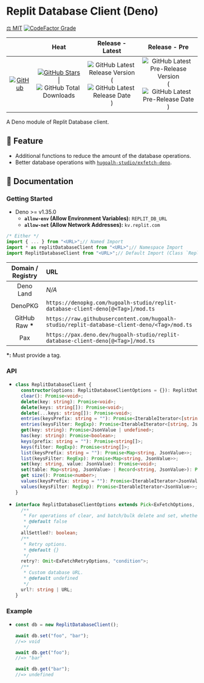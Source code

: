 # Replit Database Client (Deno)

[⚖️ MIT](./LICENSE.md)
[![CodeFactor Grade](https://img.shields.io/codefactor/grade/github/hugoalh-studio/replit-database-client-deno?label=Grade&logo=codefactor&logoColor=ffffff&style=flat-square "CodeFactor Grade")](https://www.codefactor.io/repository/github/hugoalh-studio/replit-database-client-deno)

|  | **Heat** | **Release - Latest** | **Release - Pre** |
|:-:|:-:|:-:|:-:|
| [![GitHub](https://img.shields.io/badge/GitHub-181717?logo=github&logoColor=ffffff&style=flat-square "GitHub")](https://github.com/hugoalh-studio/replit-database-client-deno) | [![GitHub Stars](https://img.shields.io/github/stars/hugoalh-studio/replit-database-client-deno?label=&logoColor=ffffff&style=flat-square "GitHub Stars")](https://github.com/hugoalh-studio/replit-database-client-deno/stargazers) \| ![GitHub Total Downloads](https://img.shields.io/github/downloads/hugoalh-studio/replit-database-client-deno/total?label=&style=flat-square "GitHub Total Downloads") | ![GitHub Latest Release Version](https://img.shields.io/github/release/hugoalh-studio/replit-database-client-deno?sort=semver&label=&style=flat-square "GitHub Latest Release Version") (![GitHub Latest Release Date](https://img.shields.io/github/release-date/hugoalh-studio/replit-database-client-deno?label=&style=flat-square "GitHub Latest Release Date")) | ![GitHub Latest Pre-Release Version](https://img.shields.io/github/release/hugoalh-studio/replit-database-client-deno?include_prereleases&sort=semver&label=&style=flat-square "GitHub Latest Pre-Release Version") (![GitHub Latest Pre-Release Date](https://img.shields.io/github/release-date-pre/hugoalh-studio/replit-database-client-deno?label=&style=flat-square "GitHub Latest Pre-Release Date")) |

A Deno module of Replit Database client.

## 🌟 Feature

- Additional functions to reduce the amount of the database operations.
- Better database operations with [`hugoalh-studio/exfetch-deno`](https://github.com/hugoalh-studio/exfetch-deno).

## 📓 Documentation

### Getting Started

- Deno >= v1.35.0
  - **`allow-env` (Allow Environment Variables):** `REPLIT_DB_URL`
  - **`allow-net` (Allow Network Addresses):** `kv.replit.com`

```ts
/* Either */
import { ... } from "<URL>";// Named Import
import * as replitDatabaseClient from "<URL>";// Namespace Import
import ReplitDatabaseClient from "<URL>";// Default Import (Class `ReplitDatabaseClient`)
```

| **Domain / Registry** | **URL** |
|:-:|:--|
| Deno Land | *N/A* |
| DenoPKG | `https://denopkg.com/hugoalh-studio/replit-database-client-deno[@<Tag>]/mod.ts` |
| GitHub Raw **\*** | `https://raw.githubusercontent.com/hugoalh-studio/replit-database-client-deno/<Tag>/mod.ts` |
| Pax | `https://pax.deno.dev/hugoalh-studio/replit-database-client-deno[@<Tag>]/mod.ts` |

**\*:** Must provide a tag.

### API

- ```ts
  class ReplitDatabaseClient {
    constructor(options: ReplitDatabaseClientOptions = {}): ReplitDatabaseClient;
    clear(): Promise<void>;
    delete(key: string): Promise<void>;
    delete(keys: string[]): Promise<void>;
    delete(...keys: string[]): Promise<void>;
    entries(keysPrefix: string = ""): Promise<IterableIterator<[string, JsonValue]>>;
    entries(keysFilter: RegExp): Promise<IterableIterator<[string, JsonValue]>>;
    get(key: string): Promise<JsonValue | undefined>;
    has(key: string): Promise<boolean>;
    keys(prefix: string = ""): Promise<string[]>;
    keys(filter: RegExp): Promise<string[]>;
    list(keysPrefix: string = ""): Promise<Map<string, JsonValue>>;
    list(keysFilter: RegExp): Promise<Map<string, JsonValue>>;
    set(key: string, value: JsonValue): Promise<void>;
    set(table: Map<string, JsonValue> | Record<string, JsonValue>): Promise<void>;
    get size(): Promise<number>;
    values(keysPrefix: string = ""): Promise<IterableIterator<JsonValue>>;
    values(keysFilter: RegExp): Promise<IterableIterator<JsonValue>>;
  }
  ```
- ```ts
  interface ReplitDatabaseClientOptions extends Pick<ExFetchOptions, "event" | "timeout"> {
    /**
     * For operations of clear, and batch/bulk delete and set, whether to await for all of the operations are all settled (resolved or rejected) instead of ignore remain operations when any of the operation is rejected.
     * @default false
     */
    allSettled?: boolean;
    /**
     * Retry options.
     * @default {}
     */
    retry?: Omit<ExFetchRetryOptions, "condition">;
    /**
     * Custom database URL.
     * @default undefined
     */
    url?: string | URL;
  }
  ```

### Example

- ```ts
  const db = new ReplitDatabaseClient();
  
  await db.set("foo", "bar");
  //=> void
  
  await db.get("foo");
  //=> "bar"
  
  await db.get("bar");
  //=> undefined
  ```
